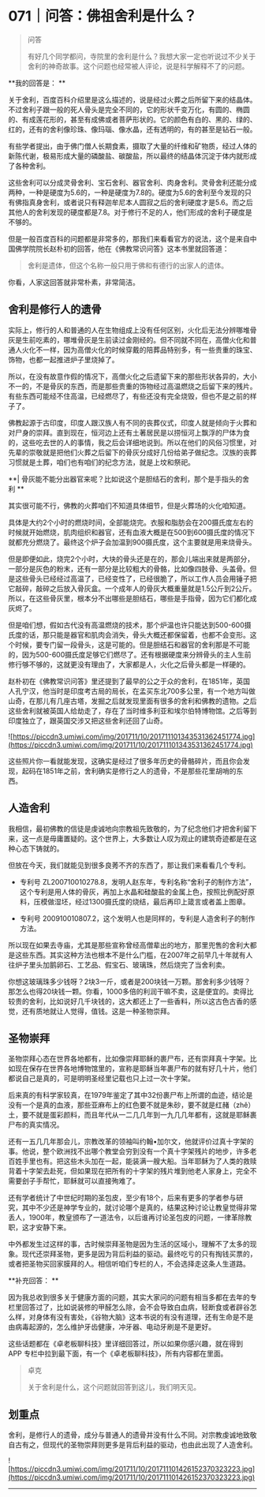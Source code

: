 # 071｜问答：佛祖舍利是什么？

> 问答
> 
> 有好几个同学都问，寺院里的舍利是什么？我想大家一定也听说过不少关于舍利的神奇故事。这个问题也经常被人评论，说是科学解释不了的问题。

 **我的回答是： **

关于舍利，百度百科介绍里是这么描述的，说是经过火葬之后所留下来的结晶体。不过舍利子跟一般的死人骨头是完全不同的，它的形状千变万化，有圆的、椭圆的、有成莲花形的，甚至有成佛或者菩萨形状的。它的颜色有白的、黑的、绿的、红的，还有的舍利像珍珠、像玛瑙、像水晶，还有透明的，有的甚至是钻石一般。

有些学者提出，由于佛门僧人长期食素，摄取了大量的纤维和矿物质，经过人体的新陈代谢，极易形成大量的磷酸盐、碳酸盐，所以最终的结晶体沉淀于体内就形成了各种舍利。

这些舍利可以分成灵骨舍利、宝石舍利、器官舍利、肉身舍利。灵骨舍利还能分成两种，一种是硬度为5.6的，一种是硬度为7.8的。硬度为5.6的舍利至今发现的只有佛指真身舍利，或者说只有释迦牟尼本人圆寂之后的舍利硬度才是5.6。而之后其他人的舍利发现的硬度都是7.8。对于修行不足的人，他们形成的舍利子硬度是不够的。

但是一般百度百科的问题都是非常多的，那我们来看看官方的说法，这个是来自中国佛学院院长赵朴初的回答，他在《佛教常识问答》这本书里就回答道：

> 舍利是遗体，但这个名称一般只用于佛和有德行的出家人的遗体。

你看，人家这回答就非常朴素，非常简洁。

## 舍利是修行人的遗骨

实际上，修行的人和普通的人在生物组成上没有任何区别，火化后无法分辨哪堆骨灰是生前吃素的，哪堆骨灰是生前读过金刚经的。但不同就不同在，高僧火化和普通人火化不一样，因为高僧火化的时候穿戴的陪葬品特别多，有一些贵重的珠宝、饰物，也都一起推进炉子里烧掉了。

所以，在没有故意作假的情况下，高僧火化之后遗留下来的那些形状各异的，大小不一的，不是骨灰的东西，而是那些贵重的饰物经过高温燃烧之后留下来的残片。有些东西可能经不住高温，已经燃尽了，有些还没有完全烧毁，但也不是之前的样子了。

佛教起源于古印度，印度人跟汉族人有不同的丧葬仪式，印度人就是倾向于火葬和对尸身的崇拜。直到现在，恒河边上还有土著居民是以捞恒河上飘浮的尸体为食的，这些吃去世的人的事情，我之后会详细地说到。所以在他们的风俗习惯里，对先辈的崇敬就是把他们火葬之后留下的骨灰分成好几份给弟子做纪念。汉族的丧葬习惯就是土葬，咱们也有咱们的纪念方法，就是上坟和祭祀。

 **| 骨灰能不能分出器官来呢？比如说这个是胆结石的舍利，那个是手指头的舍利 **

其实很可能不行，佛教的火葬咱们不知道具体细节，但是火葬场的火化咱知道。

具体是大约2个小时的燃烧时间，全部能烧完。衣服和脂肪会在200摄氏度左右的时候就开始燃烧，肌肉组织和器官，还有血液大概是在500到600摄氏度的情况下就都充分燃烧了。最终这个炉子会加温到900摄氏度，这个主要就是用来烧骨头。

但是即便如此，烧完2个小时，大块的骨头还是在的，那会儿端出来就是两部分，一部分是灰色的粉末，还有一部分是比较粗大的骨骼，比如像四肢骨、头盖骨。但是这些骨头已经经过高温了，已经变性了，已经很脆了，所以工作人员会用锤子把它敲碎，敲碎之后放入骨灰盒。一个成年人的骨灰大概重量就是1.5公斤到2公斤。所以，在这些骨灰里，根本分不出哪些是胆结石，哪些是手指骨，因为它们都化成灰烬了。

但是咱们想，假如古代没有高温燃烧的技术，那个炉温也许只能达到500-600摄氏度的话，那只能是器官和肌肉会消失，骨头大概还都保留着，也都不会变形。这个时候，要专门留一段骨头，这是可能的。但是胆结石和器官的舍利那是不可能的，因为500-600摄氏度足够它们燃尽了。还有根据硬度来分辨骨头的主人生前修行够不够的，这就更没有理由了，大家都是人，火化之后骨头都是一样硬的。

赵朴初在《佛教常识问答》里还提到了最早的公之于众的舍利，在1851年，英国人孔宁汉，他当时是印度考古局的局长，在孟买东北700多公里，有一个地方叫做山奇，在那儿有几座古塔，发掘之后就发现里面有很多的舍利和佛教的遗物。之后这些舍利就被英国人给劫走了，存在了当时维多利亚和埃尔伯特博物馆。之后等到印度独立了，跟英国交涉又把这些舍利还回了山奇。

![https://piccdn3.umiwi.com/img/201711/10/201711101343531362451774.jpg](https://piccdn3.umiwi.com/img/201711/10/201711101343531362451774.jpg)

这些照片你一看就能发现，这确实是经过了很多年历史的骨骼碎片，而且你会发现，起码在1851年之前，舍利确实是修行之人的遗骨，不是那些花里胡哨的东西。

## 人造舍利

我相信，最初佛教的信徒是虔诚地向宗教祖先致敬的，为了纪念他们才把舍利留下来，这一点是毋庸置疑的。这个世界上，大多数让人叹为观止的建筑奇迹都是在这种心态下铸就的。

但放在今天，我们就能见到很多良莠不齐的东西了，那让我们来看看几个专利。

* 专利号 ZL200710010278.8，发明人赵东年，专利名称“舍利子的制作方法”，这个专利是用人体的骨灰，再加上水晶和硅酸盐的金属上色，按照比例配好原料，压模做湿坯，经过1300摄氏度的烧结，最后再印上箴言或者盖上图章。

* 专利号 200910010807.2，这个发明人也是同样的，专利是人造舍利子的制作方法。

所以现在如果去寺庙，尤其是那些宣称曾经高僧辈出的地方，那里兜售的舍利大都是这些东西。其实这种方法也根本不是什么门槛，在2007年之前早几十年就有人往炉子里头加鹅卵石、工艺品、假宝石、玻璃珠，然后烧完了当舍利卖。

你想这玻璃珠多少钱呀？2块3一斤，或者是200块钱一万颗。那舍利多少钱呀？那怎么也得20块钱一颗。你看，1000多倍的利润干嘛不卖，这是便宜的。卖得比较贵的舍利，比如说好几千块钱的，这大都还上了一些香料，所以这古色古香的感觉，还有质地就让人觉得，值钱。这是一种圣物崇拜。

## 圣物崇拜

圣物崇拜心态在世界各地都有，比如像崇拜耶稣的裹尸布，还有崇拜真十字架。比如现在保存在世界各地博物馆里的，宣称是耶稣当年裹尸布的就有好几十片，他们都说自己是真的，可是明明圣经里记载也只上过一次十字架。

后来真的有科学家较真，在1979年鉴定了其中32份裹尸布上所谓的血迹，结论是没有一个是真的血液，那些亚麻布上的红色要不就是朱砂，要不就是红赭（zhě）土，要不就是蛋彩颜料，而且年代从一二几几年到一九几几年都有，这就是耶稣裹尸布的真实情况。

还有一五几几年那会儿，宗教改革的领袖叫约翰•加尔文，他就评价过真十字架的事。他说，整个欧洲找不出哪个教堂会穷到没有一个真十字架残片的地步，许多老百姓手里也有。把这些木头加在一起，能装满一艘大船。当年耶稣为了人类的救赎背着十字架去赴死，但如果现在把所有的十字架的残片堆到他老人家身上，完全不需要刽子手帮忙，耶稣就可以直接殉难了。

还有学者统计了中世纪时期的圣包皮，至少有18个，后来有更多的学者参与研究，其中不少还是神学专业的，就讨论哪个是真的，结果这种讨论让教皇觉得非常丢人，1900年，教皇颁布了一道法令，以后谁再讨论圣包皮的问题，一律革除教职，这才安静下来。

中外都发生过这样的事，古时候崇拜圣物是因为生活的区域小，理解不了太多的现象。现代还崇拜圣物，更多是因为背后利益的驱动。最终吃亏的只有掏钱买票的，或者把圣物买回家膜拜的人。相信听咱们专栏的人，不会选择走这条人生道路。

 **补充回答： **

因为我总收到很多关于健康方面的问题，其实大家问的问题有相当多都在去年的专栏里回答过了，比如说装修的甲醛怎么除，会不会导致白血病，轻断食或者辟谷怎么样，对身体有没有害处，《谷物大脑》这本书说的有没有道理，还有生命是不是由病毒起源的，怎么维护牙齿健康，冲牙器、电动牙刷是不是更好。

这些话题都在《卓老板聊科技》里详细回答过，所以如果你感兴趣，就在得到 APP 专栏中拉到最下面，有一个《卓老板聊科技》，所有内容都在里面。

> 卓克
> 
> 关于舍利是什么，这个问题就回答到这儿，我们明天见。

## 划重点

舍利，是修行人的遗骨，成分与普通人的遗骨并没有什么不同。对宗教虔诚地致敬自古有之，但现代的圣物崇拜则更多是背后利益的驱动，也由此出现了人造舍利。

![https://piccdn3.umiwi.com/img/201711/10/201711101426152370323223.jpg](https://piccdn3.umiwi.com/img/201711/10/201711101426152370323223.jpg)

---

